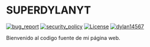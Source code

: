 # SUPERDYLANYT
[![bug_report](https://img.shields.io/badge/bug-report-red.svg)](https://github.com/dylan14567/lab_tool/blob/master/.github/ISSUE_TEMPLATE/bug_report.md)
[![security_policy](https://img.shields.io/badge/security-policy-cyan.svg)](https://github.com/dylan14567/lab_tool/blob/master/SECURITY.md)
[![License](https://img.shields.io/github/license/dylan14567/Laboratorio-SUPERDYLANYT.svg)](https://github.com/dylan14567/Laboratorio-SUPERDYLANYT/blob/master/.github/LICENSE)
[![dylan14567](https://img.shields.io/badge/author-dylan14567-green.svg)](https://github.com/dylan14567)



Bienvenido al codigo fuente de mi página web.
